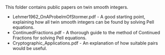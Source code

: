 This folder contains public papers on twin smooth integers.

- Lehmer1962_OnAProbelmOfStormer.pdf - A good starting point, explaining how all twin smooth integers can be found by solving Pell equations.
- ContinuedFractions.pdf - A thorough guide to the method of Continued Fractions for solving Pell equations.
- Cryptographic_Applications.pdf - An explanation of how suitable pairs would be useful. 
